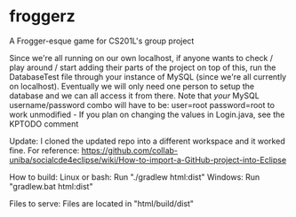 # froggerz
A Frogger-esque game for CS201L's group project

Since we're all running on our own localhost, 
if anyone wants to check / play around / start adding
their parts of the project on top of this, run the DatabaseTest
file through your instance of MySQL (since we're all
currently on localhost). Eventually we will only need 
one person to setup the database and we can all
access it from there. Note that *your*
MySQL username/password combo will have to be:
user=root password=root
to work unmodified - If you plan on changing the
values in Login.java, see the KPTODO comment

Update: I cloned the updated repo into a different
workspace and it worked fine. For reference:
https://github.com/collab-uniba/socialcde4eclipse/wiki/How-to-import-a-GitHub-project-into-Eclipse

How to build:
	Linux or bash: Run "./gradlew html:dist"
	Windows: Run "gradlew.bat html:dist"
 
Files to serve:
	Files are located in "html/build/dist"
